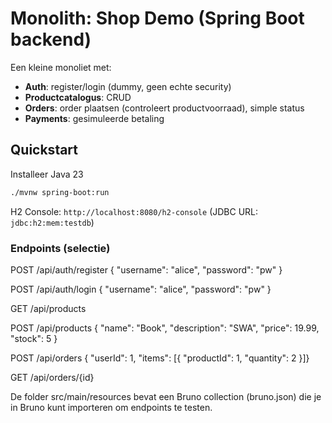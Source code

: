 # Monolith: Shop Demo (Spring Boot backend)

Een kleine monoliet met:
- **Auth**: register/login (dummy, geen echte security)
- **Productcatalogus**: CRUD
- **Orders**: order plaatsen (controleert productvoorraad), simple status
- **Payments**: gesimuleerde betaling

## Quickstart
Installeer Java 23

```bash
./mvnw spring-boot:run
```

H2 Console: `http://localhost:8080/h2-console` (JDBC URL: `jdbc:h2:mem:testdb`)

### Endpoints (selectie)
POST /api/auth/register { "username": "alice", "password": "pw" }

POST /api/auth/login { "username": "alice", "password": "pw" }

GET /api/products

POST /api/products { "name": "Book", "description": "SWA", "price": 19.99, "stock": 5 }

POST /api/orders { "userId": 1, "items": [{ "productId": 1, "quantity": 2 }]}

GET /api/orders/{id}

De folder src/main/resources bevat een Bruno collection (bruno.json) die je in Bruno kunt importeren om endpoints te testen.
